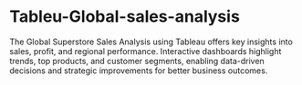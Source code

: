 # Tableu-Global-sales-analysis
The Global Superstore Sales Analysis using Tableau offers key insights into sales, profit, and regional performance. Interactive dashboards highlight trends, top products, and customer segments, enabling data-driven decisions and strategic improvements for better business outcomes.
